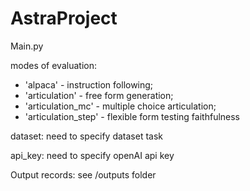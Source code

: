 # AstraProject

Main.py 

modes of evaluation: 
* 'alpaca' - instruction following; 
* 'articulation' - free form generation; 
* 'articulation_mc' - multiple choice articulation;
* 'articulation_step' - flexible form testing faithfulness

dataset: need to specify dataset task 

api_key: need to specify openAI api key 

Output records: see /outputs folder 
